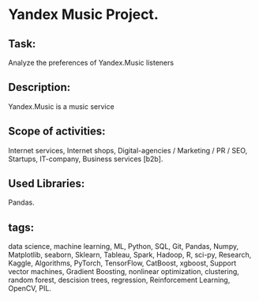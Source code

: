 # Yandex Music Project. 

## Task:  
Analyze the preferences of Yandex.Music listeners

## Description:  
Yandex.Music is a music service  

## Scope of activities:  
Internet services, Internet shops, Digital-agencies / Marketing / PR / SEO, Startups, IT-company, Business services [b2b]. 

## Used Libraries:  
Pandas. 

## tags:
data science, machine learning, ML, Python, SQL, Git, Pandas, Numpy, Matplotlib, seaborn, Sklearn, Tableau, Spark, Hadoop, R, sci-py, Research, Kaggle, Algorithms, PyTorch, TensorFlow, CatBoost, xgboost, Support vector machines, Gradient Boosting, nonlinear optimization, clustering, random forest, descision trees, regression, Reinforcement Learning, OpenCV, PIL. 
